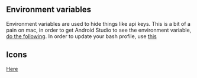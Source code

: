 ## Environment variables
Environment variables are used to hide things like api keys. 
This is a bit of a pain on mac, in order to get Android Studio to see the environment variable,
[do the following](https://stackoverflow.com/questions/30127763/access-to-environment-variables-from-android-studio-gradle-build).
In order to update your bash profile, use [this](https://medium.com/macoclock/how-to-create-delete-update-bash-profile-in-macos-5f99999ed1e7)

## Icons
[Here](https://pictogrammers.com/library/mdi/)